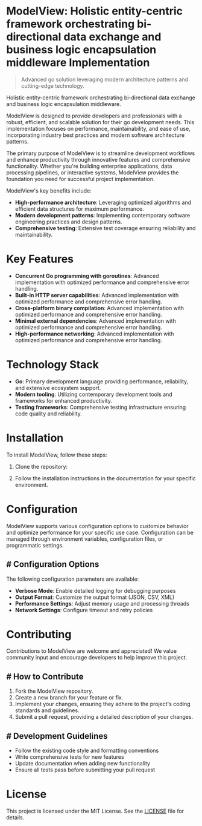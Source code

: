 <!-- fallback_ModelView_20250810015656_14518 -->

# ModelView: Holistic entity-centric framework orchestrating bi-directional data exchange and business logic encapsulation middleware Implementation
> Advanced go solution leveraging modern architecture patterns and cutting-edge technology.

Holistic entity-centric framework orchestrating bi-directional data exchange and business logic encapsulation middleware.

ModelView is designed to provide developers and professionals with a robust, efficient, and scalable solution for their go development needs. This implementation focuses on performance, maintainability, and ease of use, incorporating industry best practices and modern software architecture patterns.

The primary purpose of ModelView is to streamline development workflows and enhance productivity through innovative features and comprehensive functionality. Whether you're building enterprise applications, data processing pipelines, or interactive systems, ModelView provides the foundation you need for successful project implementation.

ModelView's key benefits include:

* **High-performance architecture**: Leveraging optimized algorithms and efficient data structures for maximum performance.
* **Modern development patterns**: Implementing contemporary software engineering practices and design patterns.
* **Comprehensive testing**: Extensive test coverage ensuring reliability and maintainability.

# Key Features

* **Concurrent Go programming with goroutines**: Advanced implementation with optimized performance and comprehensive error handling.
* **Built-in HTTP server capabilities**: Advanced implementation with optimized performance and comprehensive error handling.
* **Cross-platform binary compilation**: Advanced implementation with optimized performance and comprehensive error handling.
* **Minimal external dependencies**: Advanced implementation with optimized performance and comprehensive error handling.
* **High-performance networking**: Advanced implementation with optimized performance and comprehensive error handling.

# Technology Stack

* **Go**: Primary development language providing performance, reliability, and extensive ecosystem support.
* **Modern tooling**: Utilizing contemporary development tools and frameworks for enhanced productivity.
* **Testing frameworks**: Comprehensive testing infrastructure ensuring code quality and reliability.

# Installation

To install ModelView, follow these steps:

1. Clone the repository:


2. Follow the installation instructions in the documentation for your specific environment.

# Configuration

ModelView supports various configuration options to customize behavior and optimize performance for your specific use case. Configuration can be managed through environment variables, configuration files, or programmatic settings.

## # Configuration Options

The following configuration parameters are available:

* **Verbose Mode**: Enable detailed logging for debugging purposes
* **Output Format**: Customize the output format (JSON, CSV, XML)
* **Performance Settings**: Adjust memory usage and processing threads
* **Network Settings**: Configure timeout and retry policies

# Contributing

Contributions to ModelView are welcome and appreciated! We value community input and encourage developers to help improve this project.

## # How to Contribute

1. Fork the ModelView repository.
2. Create a new branch for your feature or fix.
3. Implement your changes, ensuring they adhere to the project's coding standards and guidelines.
4. Submit a pull request, providing a detailed description of your changes.

## # Development Guidelines

* Follow the existing code style and formatting conventions
* Write comprehensive tests for new features
* Update documentation when adding new functionality
* Ensure all tests pass before submitting your pull request

# License

This project is licensed under the MIT License. See the [LICENSE](https://github.com/laurindoisaac/ModelView/blob/main/LICENSE) file for details.
